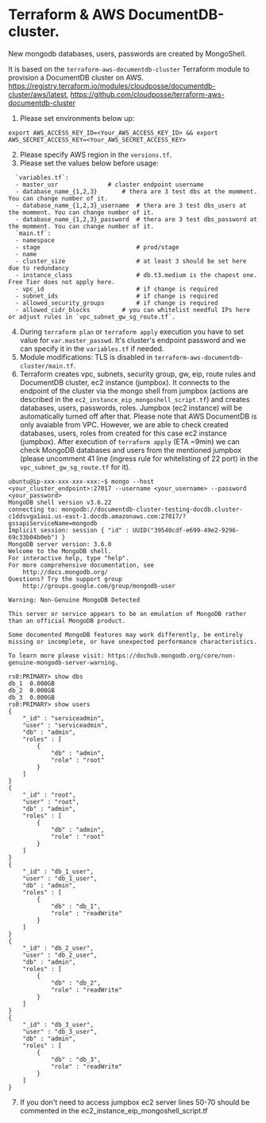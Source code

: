 # Terraform & AWS DocumentDB-cluster. 
New mongodb databases, users, passwords are created by MongoShell.

It is based on the `terraform-aws-documentdb-cluster` Terraform module to provision a DocumentDB cluster on AWS.
https://registry.terraform.io/modules/cloudposse/documentdb-cluster/aws/latest, https://github.com/cloudposse/terraform-aws-documentdb-cluster

1) Please set environments below up:
```
export AWS_ACCESS_KEY_ID=<Your_AWS_ACCESS_KEY_ID> && export AWS_SECRET_ACCESS_KEY=<Your_AWS_SECRET_ACCESS_KEY>
```
2) Please specify AWS region in the `versions.tf`.
3) Please set the values below before usage:
```
  `variables.tf`:
  - master_usr				# claster endpoint username
  - database_name_{1,2,3}		# thera are 3 test dbs at the momment. You can change number of it.  
  - database_name_{1,2,3}_username	# thera are 3 test dbs_users at the momment. You can change number of it.
  - database_name_{1,2,3}_password	# thera are 3 test dbs_password at the momment. You can change number of it.
  `main.tf`:
  - namespace               
  - stage                   		# prod/stage
  - name                    
  - cluster_size            		# at least 3 should be set here due to redundancy
  - instance_class          		# db.t3.medium is the chapest one. Free Tier does not apply here.
  - vpc_id                  		# if change is required
  - subnet_ids              		# if change is required
  - allowed_security_groups 		# if change is required
  - allowed_cidr_blocks 		# you can whitelist needful IPs here or adjust rules in `vpc_subnet_gw_sg_route.tf`.
```
 4) During `terraform plan` or `terraform apply` execution you have to set value for `var.master_passwd`. It's cluster's endpoint password and we can specify it in the `variables.tf` if needed.
 5) Module modifications: TLS is disabled in `terraform-aws-documentdb-cluster/main.tf`. 
 6) Terraform creates vpc, subnets, security group, gw, eip, route rules and DocumentDB cluster, ec2 instance (jumpbox). It connects to the endpoint of the cluster via the mongo shell from jumpbox (actions are described in the `ec2_instance_eip_mongoshell_script.tf`) and creates databases, users, passwords, roles. Jumpbox (ec2 instance) will be automatically turned off after that. Please note that AWS DocumentDB is only avaiable from VPC. However, we are able to check created databases, users, roles from created for this case ec2 instance (jumpbox). After execution of `terraform apply` (ETA ~9min) we can check MongoDB databases and users from the mentioned jumpbox (please uncomment 41 line (ingress rule for whitelisting of 22 port) in the `vpc_subnet_gw_sg_route.tf` for it).
```
ubuntu@ip-xxx-xxx-xxx-xxx:~$ mongo --host <your_cluster_endpoint>:27017 --username <your_username> --password <your_password>
MongoDB shell version v3.6.22
connecting to: mongodb://documentdb-cluster-testing-docdb.cluster-c1ddsvga1aui.us-east-1.docdb.amazonaws.com:27017/?gssapiServiceName=mongodb
Implicit session: session { "id" : UUID("39540cdf-e699-49e2-9296-69c33b04b0eb") }
MongoDB server version: 3.6.0
Welcome to the MongoDB shell.
For interactive help, type "help".
For more comprehensive documentation, see
	http://docs.mongodb.org/
Questions? Try the support group
	http://groups.google.com/group/mongodb-user

Warning: Non-Genuine MongoDB Detected

This server or service appears to be an emulation of MongoDB rather than an official MongoDB product.

Some documented MongoDB features may work differently, be entirely missing or incomplete, or have unexpected performance characteristics.

To learn more please visit: https://dochub.mongodb.org/core/non-genuine-mongodb-server-warning.

rs0:PRIMARY> show dbs
db_1  0.000GB
db_2  0.000GB
db_3  0.000GB
rs0:PRIMARY> show users
{
	"_id" : "serviceadmin",
	"user" : "serviceadmin",
	"db" : "admin",
	"roles" : [
		{
			"db" : "admin",
			"role" : "root"
		}
	]
}
{
	"_id" : "root",
	"user" : "root",
	"db" : "admin",
	"roles" : [
		{
			"db" : "admin",
			"role" : "root"
		}
	]
}
{
	"_id" : "db_1_user",
	"user" : "db_1_user",
	"db" : "admin",
	"roles" : [
		{
			"db" : "db_1",
			"role" : "readWrite"
		}
	]
}
{
	"_id" : "db_2_user",
	"user" : "db_2_user",
	"db" : "admin",
	"roles" : [
		{
			"db" : "db_2",
			"role" : "readWrite"
		}
	]
}
{
	"_id" : "db_3_user",
	"user" : "db_3_user",
	"db" : "admin",
	"roles" : [
		{
			"db" : "db_3",
			"role" : "readWrite"
		}
	]
}
```
7) If you don't need to access jumpbox ec2 server lines 50-70 should be commented in the ec2_instance_eip_mongoshell_script.tf
